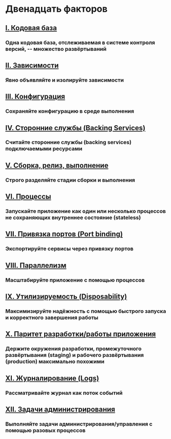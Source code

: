 Двенадцать факторов
==================

## [I. Кодовая база](./codebase)

### Одна кодовая база, отслеживаемая в системе контроля версий, -- множество развёртываний

## [II. Зависимости](./dependencies)

### Явно объявляйте и изолируйте зависимости

## [III. Конфигурация](./config)

### Сохраняйте конфигурацию в среде выполнения

## [IV. Сторонние службы (Backing Services)](./backing-services)

### Считайте сторонние службы (backing services) подключаемыми ресурсами

## [V. Сборка, релиз, выполнение](./build-release-run)

### Строго разделяйте стадии сборки и выполнения

## [VI. Процессы](./processes)

### Запускайте приложение как один или несколько процессов не сохраняющих внутреннее состояние (stateless)

## [VII. Привязка портов (Port binding)](./port-binding)

### Экспортируйте сервисы через привязку портов

## [VIII. Параллелизм](./concurrency)

### Масштабируйте приложение с помощью процессов

## [IX. Утилизируемость (Disposability)](./disposability)

### Максимизируйте надёжность с помощью быстрого запуска и корректного завершения работы

## [X. Паритет разработки/работы приложения](./dev-prod-parity)

### Держите окружения разработки, промежуточного развёртывания (staging) и рабочего развёртывания (production) максимально похожими

## [XI. Журналирование (Logs)](./logs)

### Рассматривайте журнал как поток событий

## [XII. Задачи администрирования](./admin-processes)

### Выполняйте задачи администрирования/управления с помощью разовых процессов
